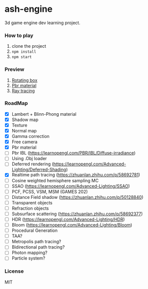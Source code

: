 # ash-engine

3d game engine dev learning project.

### How to play
1. clone the project
2. `npm install`
3. `npm start`

### Preview
1. [Rotating box](https://heganjie.github.io/ash-engine/dist?scene=0)
2. [Pbr material](https://heganjie.github.io/ash-engine/dist?scene=2)
2. [Ray tracing](https://heganjie.github.io/ash-engine/dist?scene=3)

### RoadMap
 - [x] Lambert + Blinn-Phong material
 - [x] Shadow map
 - [x] Texture
 - [x] Normal map
 - [x] Gamma correction
 - [x] Free camera
 - [x] Pbr material
 - [ ] Pbr IBL (https://learnopengl.com/PBR/IBL/Diffuse-irradiance)
 - [ ] Using .Obj loader
 - [ ] Deferred rendering (https://learnopengl.com/Advanced-Lighting/Deferred-Shading)
 - [x] Realtime path tracing (https://zhuanlan.zhihu.com/p/58692781)
 - [ ] Cosine weighted hemisphere sampling MC
 - [ ] SSAO (https://learnopengl.com/Advanced-Lighting/SSAO)
 - [ ] PCF, PCSS, VSM, MSM (GAMES 202)
 - [ ] Distance Field shadow (https://zhuanlan.zhihu.com/p/50128840)
 - [ ] Transparent objects
 - [ ] Refraction objects
 - [ ] Subsurface scattering (https://zhuanlan.zhihu.com/p/58692377)
 - [ ] HDR (https://learnopengl.com/Advanced-Lighting/HDR)
 - [ ] Bloom (https://learnopengl.com/Advanced-Lighting/Bloom)
 - [ ] Procedural Generation
 - [ ] TAA?
 - [ ] Metropolis path tracing?
 - [ ] Bidirectional path tracing?
 - [ ] Photon mapping?
 - [ ] Particle system?

### License
MIT

